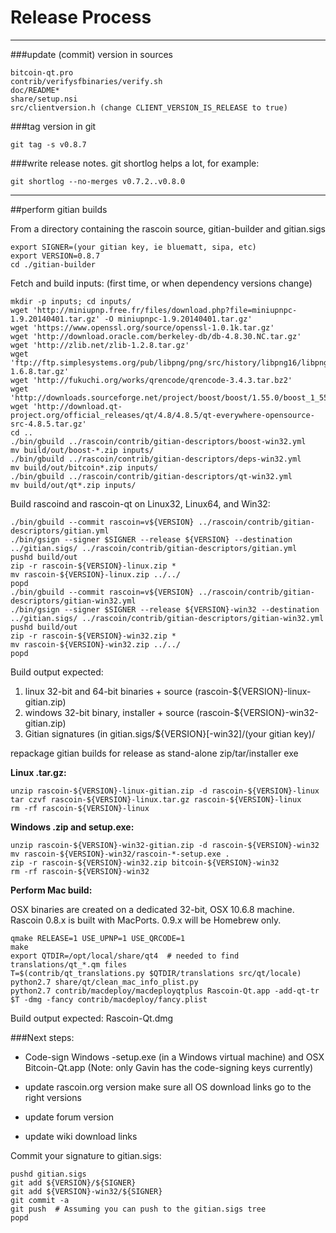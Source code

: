 Release Process
====================

* * *

###update (commit) version in sources


	bitcoin-qt.pro
	contrib/verifysfbinaries/verify.sh
	doc/README*
	share/setup.nsi
	src/clientversion.h (change CLIENT_VERSION_IS_RELEASE to true)

###tag version in git

	git tag -s v0.8.7

###write release notes. git shortlog helps a lot, for example:

	git shortlog --no-merges v0.7.2..v0.8.0

* * *

##perform gitian builds

 From a directory containing the rascoin source, gitian-builder and gitian.sigs
  
	export SIGNER=(your gitian key, ie bluematt, sipa, etc)
	export VERSION=0.8.7
	cd ./gitian-builder

 Fetch and build inputs: (first time, or when dependency versions change)

	mkdir -p inputs; cd inputs/
	wget 'http://miniupnp.free.fr/files/download.php?file=miniupnpc-1.9.20140401.tar.gz' -O miniupnpc-1.9.20140401.tar.gz'
	wget 'https://www.openssl.org/source/openssl-1.0.1k.tar.gz'
	wget 'http://download.oracle.com/berkeley-db/db-4.8.30.NC.tar.gz'
	wget 'http://zlib.net/zlib-1.2.8.tar.gz'
	wget 'ftp://ftp.simplesystems.org/pub/libpng/png/src/history/libpng16/libpng-1.6.8.tar.gz'
	wget 'http://fukuchi.org/works/qrencode/qrencode-3.4.3.tar.bz2'
	wget 'http://downloads.sourceforge.net/project/boost/boost/1.55.0/boost_1_55_0.tar.bz2'
	wget 'http://download.qt-project.org/official_releases/qt/4.8/4.8.5/qt-everywhere-opensource-src-4.8.5.tar.gz'
	cd ..
	./bin/gbuild ../rascoin/contrib/gitian-descriptors/boost-win32.yml
	mv build/out/boost-*.zip inputs/
	./bin/gbuild ../rascoin/contrib/gitian-descriptors/deps-win32.yml
	mv build/out/bitcoin*.zip inputs/
	./bin/gbuild ../rascoin/contrib/gitian-descriptors/qt-win32.yml
	mv build/out/qt*.zip inputs/

 Build rascoind and rascoin-qt on Linux32, Linux64, and Win32:
  
	./bin/gbuild --commit rascoin=v${VERSION} ../rascoin/contrib/gitian-descriptors/gitian.yml
	./bin/gsign --signer $SIGNER --release ${VERSION} --destination ../gitian.sigs/ ../rascoin/contrib/gitian-descriptors/gitian.yml
	pushd build/out
	zip -r rascoin-${VERSION}-linux.zip *
	mv rascoin-${VERSION}-linux.zip ../../
	popd
	./bin/gbuild --commit rascoin=v${VERSION} ../rascoin/contrib/gitian-descriptors/gitian-win32.yml
	./bin/gsign --signer $SIGNER --release ${VERSION}-win32 --destination ../gitian.sigs/ ../rascoin/contrib/gitian-descriptors/gitian-win32.yml
	pushd build/out
	zip -r rascoin-${VERSION}-win32.zip *
	mv rascoin-${VERSION}-win32.zip ../../
	popd

  Build output expected:

  1. linux 32-bit and 64-bit binaries + source (rascoin-${VERSION}-linux-gitian.zip)
  2. windows 32-bit binary, installer + source (rascoin-${VERSION}-win32-gitian.zip)
  3. Gitian signatures (in gitian.sigs/${VERSION}[-win32]/(your gitian key)/

repackage gitian builds for release as stand-alone zip/tar/installer exe

**Linux .tar.gz:**

	unzip rascoin-${VERSION}-linux-gitian.zip -d rascoin-${VERSION}-linux
	tar czvf rascoin-${VERSION}-linux.tar.gz rascoin-${VERSION}-linux
	rm -rf rascoin-${VERSION}-linux

**Windows .zip and setup.exe:**

	unzip rascoin-${VERSION}-win32-gitian.zip -d rascoin-${VERSION}-win32
	mv rascoin-${VERSION}-win32/rascoin-*-setup.exe .
	zip -r rascoin-${VERSION}-win32.zip bitcoin-${VERSION}-win32
	rm -rf rascoin-${VERSION}-win32

**Perform Mac build:**

  OSX binaries are created on a dedicated 32-bit, OSX 10.6.8 machine.
  Rascoin 0.8.x is built with MacPorts.  0.9.x will be Homebrew only.

	qmake RELEASE=1 USE_UPNP=1 USE_QRCODE=1
	make
	export QTDIR=/opt/local/share/qt4  # needed to find translations/qt_*.qm files
	T=$(contrib/qt_translations.py $QTDIR/translations src/qt/locale)
	python2.7 share/qt/clean_mac_info_plist.py
	python2.7 contrib/macdeploy/macdeployqtplus Rascoin-Qt.app -add-qt-tr $T -dmg -fancy contrib/macdeploy/fancy.plist

 Build output expected: Rascoin-Qt.dmg

###Next steps:

* Code-sign Windows -setup.exe (in a Windows virtual machine) and
  OSX Bitcoin-Qt.app (Note: only Gavin has the code-signing keys currently)

* update rascoin.org version
  make sure all OS download links go to the right versions

* update forum version

* update wiki download links

Commit your signature to gitian.sigs:

	pushd gitian.sigs
	git add ${VERSION}/${SIGNER}
	git add ${VERSION}-win32/${SIGNER}
	git commit -a
	git push  # Assuming you can push to the gitian.sigs tree
	popd

